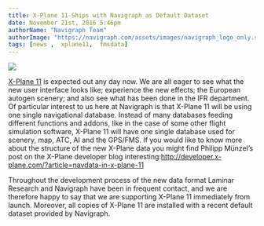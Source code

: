 ```yaml
---
title: X-Plane 11 Ships with Navigraph as Default Dataset
date: November 21st, 2016 5:46pm
authorName: "Navigraph Team"
authorImage: "https://navigraph.com/assets/images/navigraph_logo_only.svg"
tags: [news ,  xplane11,  fmsdata]
---
```


![](/media/153477683571_0.png) 

  
[X-Plane 11](http://www.x-plane.com/) is expected out any day now. We are all eager to see what the new user interface looks like; experience the new effects; the European autogen scenery; and also see what has been done in the IFR department. Of particular interest to us here at Navigraph is that X-Plane 11 will be using one single navigational database. Instead of many databases feeding different functions and addons, like in the case of some other flight simulation software, X-Plane 11 will have one single database used for scenery, map, ATC, AI and the GPS/FMS. If you would like to know more about the structure of the new X-Plane data you might find Philipp Münzel’s post on the X-Plane developer blog interesting:<http://developer.x-plane.com/?article=navdata-in-x-plane-11> 

 Throughout the development process of the new data format Laminar Research and Navigraph have been in frequent contact, and we are therefore happy to say that we are supporting X-Plane 11 immediately from launch. Moreover, all copies of X-Plane 11 are installed with a recent default dataset provided by Navigraph.